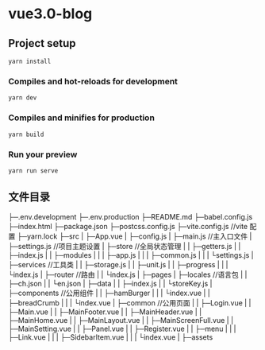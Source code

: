 # vue3.0-blog

## Project setup

```
yarn install
```

### Compiles and hot-reloads for development

```
yarn dev
```

### Compiles and minifies for production

```
yarn build
```

### Run your preview

```
yarn run serve
```

## 文件目录

├─.env.development
├─.env.production
├─README.md
├─babel.config.js
├─index.html
├─package.json
├─postcss.config.js
├─vite.config.js //vite 配置
├─yarn.lock
├─src
| ├─App.vue
| ├─config.js
| ├─main.js //主入口文件
| ├─settings.js //项目主题设置
| ├─store //全局状态管理
| | ├─getters.js
| | ├─index.js
| | ├─modules
| | | ├─app.js
| | | ├─common.js
| | | └settings.js
| ├─services //工具类
| | ├─storage.js
| | ├─unit.js
| | ├─progress
| | | └index.js
| ├─router //路由
| | └index.js
| ├─pages
| ├─locales //语言包
| | ├─ch.json
| | └en.json
| ├─data
| | ├─index.js
| | └storeKey.js
| ├─components //公用组件
| | ├─hamBurger
| | | └index.vue
| | ├─breadCrumb
| | | └index.vue
| ├─common //公用页面
| | ├─Login.vue
| | ├─Main.vue
| | ├─MainFooter.vue
| | ├─MainHeader.vue
| | ├─MainHome.vue
| | ├─MainLayout.vue
| | ├─MainScreenFull.vue
| | ├─MainSetting.vue
| | ├─Panel.vue
| | ├─Register.vue
| | ├─menu
| | | ├─Link.vue
| | | ├─SidebarItem.vue
| | | └index.vue
| ├─assets
